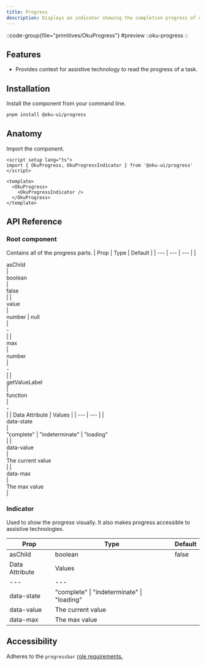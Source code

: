 ```yaml
---
title: Progress
description: Displays an indicator showing the completion progress of a task, typically displayed as a progress bar.
---
```



::code-group{file="primitives/OkuProgress"}
#preview
 ::oku-progress
::

## Features
- Provides context for assistive technology to read the progress of a task.



## Installation

Install the component from your command line.

```bash
pnpm install @oku-ui/progress
```

## Anatomy

Import the component.

```vue
<script setup lang="ts">
import { OkuProgress, OkuProgressIndicator } from '@oku-ui/progress'
</script>

<template>
  <OkuProgress>
    <OkuProgressIndicator />
  </OkuProgress>
</template>
```

## API Reference

### Root component
Contains all of the progress parts.
| Prop | Type | Default |
| --- | --- | --- |
| <div class="code">asChild</div> | <div class="code">boolean</div> | <div class="code">false</div> |
| <div class="code">value</div> | <div class="code">number \| null</div> | <div class="code">-</div> |
| <div class="code">max</div> | <div class="code">number</div> | <div class="code">-</div> |
| <div class="code">getValueLabel</div> | <div class="code">function</div> | <div class="code">-</div> |
| Data Attribute | Values |
| --- | --- |
| <div class="code">data-state</div> | <div class="code">"complete" \| "indeterminate" \| "loading"</div> |
| <div class="code">data-value</div> | <div class="code">The current value</div> |
| <div class="code">data-max</div> | <div class="code">The max value</div> |


### Indicator
Used to show the progress visually. It also makes progress accessible to assistive technologies.

| Prop | Type | Default |
| --- | --- | --- |
| <div class="code">asChild</div> | <div class="code">boolean</div> | <div class="code">false</div> |
| Data Attribute | Values |
| --- | --- |
| <div class="code">data-state</div> | <div class="code">"complete" \| "indeterminate" \| "loading"</div> |
| <div class="code">data-value</div> | <div class="code">The current value</div> |
| <div class="code">data-max</div> | <div class="code">The max value</div> |

## Accessibility
Adheres to the `progressbar` [role requirements.](https://www.w3.org/WAI/ARIA/apg/patterns/meter/)

